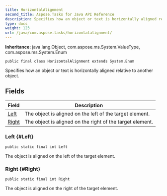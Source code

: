 ```yaml
---
title: HorizontalAlignment
second_title: Aspose.Tasks for Java API Reference
description: Specifies how an object or text is horizontally aligned relative to another object.
type: docs
weight: 123
url: /java/com.aspose.tasks/horizontalalignment/
---
```


**Inheritance:**
java.lang.Object, com.aspose.ms.System.ValueType, com.aspose.ms.System.Enum
```
public final class HorizontalAlignment extends System.Enum
```

Specifies how an object or text is horizontally aligned relative to another object.
## Fields

| Field | Description |
| --- | --- |
| [Left](#Left) | The object is aligned on the left of the target element. |
| [Right](#Right) | The object is aligned on the right of the target element. |
### Left {#Left}
```
public static final int Left
```


The object is aligned on the left of the target element.

### Right {#Right}
```
public static final int Right
```


The object is aligned on the right of the target element.

